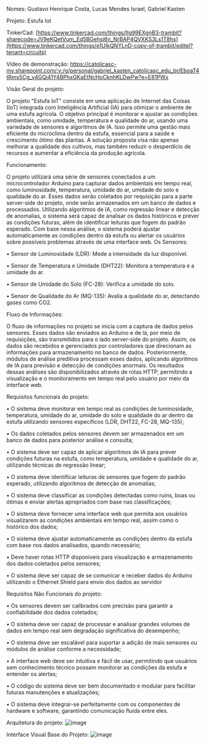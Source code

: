 Nomes: Gustavo Henrique Costa,
	   Lucas Mendes Israel,
     Gabriel Kasten
     
Projeto: Estufa Iot

TinkerCad: [https://www.tinkercad.com/things/ltg99EXgnB3-trambit?sharecode=JV9eKQetVum_Ed5BGehsj6n_NrBAP4QVXKS3Ls1T8hs](https://www.tinkercad.com/things/e1UIkQNYLnD-copy-of-trambit/editel?tenant=circuits)

Vídeo de demonstração: https://catolicasc-my.sharepoint.com/:v:/g/personal/gabriel_kasten_catolicasc_edu_br/EboaT4tRms5Cg_v4GQi41Y4BPhxGKaEtNcHoCknhKLDwPw?e=E81PWx

Visão Geral do projeto:

O projeto "Estufa IoT" consiste em uma aplicação de Internet das Coisas (IoT) integrada com Inteligência Artificial (IA) para otimizar o ambiente de uma estufa agrícola. O objetivo principal é monitorar e ajustar as condições ambientais, como umidade, temperatura e qualidade do ar, usando uma variedade de sensores e algoritmos de IA. Isso permite uma gestão mais eficiente do microclima dentro da estufa, essencial para a saúde e crescimento ótimo das plantas. A solução proposta visa não apenas melhorar a qualidade dos cultivos, mas também reduzir o desperdício de recursos e aumentar a eficiência da produção agrícola.

Funcionamento:

O projeto utilizará uma série de sensores conectados a um microcontrolador Arduino para capturar dados ambientais em tempo real, como luminosidade, temperatura, umidade do ar, umidade do solo e qualidade do ar. Esses dados serão coletados por requisição para a parte server-side do projeto, onde serão armazenados em um banco de dados e processados. Utilizando algoritmos de IA, como regressão linear e detecção de anomalias, o sistema será capaz de analisar os dados históricos e prever as condições futuras, além de identificar leituras que fogem do padrão esperado. Com base nessa análise, o sistema poderá ajustar automaticamente as condições dentro da estufa ou alertar os usuários sobre possíveis problemas através de uma interface web. Os Sensores:

•	Sensor de Luminosidade (LDR): Mede a intensidade da luz disponível.

•	Sensor de Temperatura e Umidade (DHT22): Monitora a temperatura e a umidade do ar.

•	Sensor de Umidade do Solo (FC-28): Verifica a umidade do solo.

•	Sensor de Qualidade do Ar (MQ-135): Avalia a qualidade do ar, detectando gases como CO2.

Fluxo de Informações:

O fluxo de informações no projeto se inicia com a captura de dados pelos sensores. Esses dados são enviados ao Arduino e de lá, por meio de requisições, são transmitidos para o lado server-side do projeto. Assim, os dados são recebidos e gerenciados por controladores que direcionam as informações para armazenamento no banco de dados. Posteriormente, módulos de análise preditiva processam esses dados, aplicando algoritmos de IA para previsão e detecção de condições anormais. Os resultados dessas análises são disponibilizados através de rotas HTTP, permitindo a visualização e o monitoramento em tempo real pelo usuário por meio da interface web.

Requisitos funcionais do projeto:

•	O sistema deve monitorar em tempo real as condições de luminosidade, temperatura, umidade do ar, umidade do solo e qualidade do ar dentro da estufa utilizando sensores específicos (LDR, DHT22, FC-28, MQ-135);

•	Os dados coletados pelos sensores devem ser armazenados em um banco de dados para posterior análise e consulta;

•	O sistema deve ser capaz de aplicar algoritmos de IA para prever condições futuras na estufa, como temperatura, umidade e qualidade do ar, utilizando técnicas de regressão linear;

•	O sistema deve identificar leituras de sensores que fogem do padrão esperado, utilizando algoritmos de detecção de anomalias;

•	O sistema deve classificar as condições detectadas como ruins, boas ou ótimas e enviar alertas apropriados com base nas classificações;

•	O sistema deve fornecer uma interface web que permita aos usuários visualizarem as condições ambientais em tempo real, assim como o histórico dos dados;

•	O sistema deve ajustar automaticamente as condições dentro da estufa com base nos dados analisados, quando necessário;

•	Deve haver rotas HTTP disponíveis para visualização e armazenamento dos dados coletados pelos sensores;

•	O sistema deve ser capaz de se comunicar e receber dados do Arduino utilizando o Ethernet Shield para envio dos dados ao servidor

Requisitos Não Funcionais do projeto:

•	Os sensores devem ser calibrados com precisão para garantir a confiabilidade dos dados coletados;

•	O sistema deve ser capaz de processar e analisar grandes volumes de dados em tempo real sem degradação significativa do desempenho;

•	O sistema deve ser escalável para suportar a adição de mais sensores ou módulos de análise conforme a necessidade;

•	A interface web deve ser intuitiva e fácil de usar, permitindo que usuários sem conhecimento técnico possam monitorar as condições da estufa e entender os alertas;

•	O código do sistema deve ser bem documentado e modular para facilitar futuras manutenções e atualizações;

•	O sistema deve integrar-se perfeitamente com os componentes de hardware e software, garantindo comunicação fluida entre eles.

Arquitetura do projeto:
 ![image](https://github.com/user-attachments/assets/f84dd346-3309-4e83-84f5-85abf5cd9865)

Interface Visual Base do Projeto: 
![image](https://github.com/user-attachments/assets/95c39dea-dc86-4b97-9971-4d73bb130e5a)
